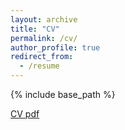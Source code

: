 ```yaml
---
layout: archive
title: "CV"
permalink: /cv/
author_profile: true
redirect_from:
  - /resume
---
```


{% include base_path %}

[CV pdf](https://github.com/ysamwang/ysamwang.github.io/files/strg/ysamuelwang_cv.pdf)